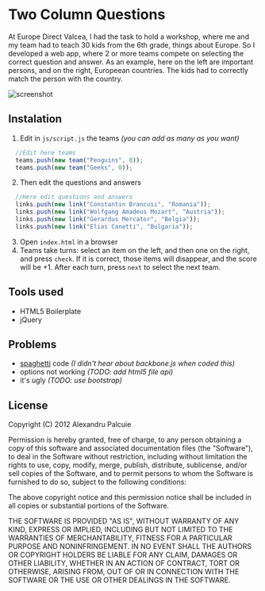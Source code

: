 # Two Column Questions
At Europe Direct Valcea, I had the task to hold a workshop, where me and my team had to teach 30 kids from the 6th grade, things about Europe. So I developed a web app, where 2 or more teams compete on selecting the correct question and answer. As an example, here on the left are important persons, and on the right, Europeean countries. The kids had to correctly match the person with the country.

![screenshot](https://github.com/palcu/twoColumnQuestions/raw/master/screenshots/s1_2colsq.png)

## Instalation
1. Edit in `js/script.js` the teams _(you can add as many as you want)_

```js
  //Edit here teams
  teams.push(new team("Penguins", 0));
  teams.push(new team("Geeks", 0));
```
2. Then edit the questions and answers

```js
  //Here edit questions and answers
  links.push(new link("Constantin Brancusi", "Romania"));
  links.push(new link("Wolfgang Amadeus Mozart", "Austria"));
  links.push(new link("Gerardus Mercator", "Belgia"));
  links.push(new link("Elias Canetti", "Bulgaria"));
```
3. Open `index.html` in a browser
4. Teams take turns: select an item on the left, and then one on the right, and press `check`. If it is correct, those items will disappear, and the score will be +1. After each turn, press `next` to select the next team.

## Tools used
* HTML5 Boilerplate
* jQuery

## Problems
* [spaghetti](https://github.com/palcu/twoColumnQuestions/blob/master/js/script.js) code _(I didn't hear about backbone.js when coded this)_
* options not working _(TODO: add html5 file api)_
* it's ugly _(TODO: use bootstrap)_

## License
Copyright (C) 2012 Alexandru Palcuie

Permission is hereby granted, free of charge, to any person obtaining a copy of this software and associated documentation files (the "Software"), to deal in the Software without restriction, including without limitation the rights to use, copy, modify, merge, publish, distribute, sublicense, and/or sell copies of the Software, and to permit persons to whom the Software is furnished to do so, subject to the following conditions:

The above copyright notice and this permission notice shall be included in all copies or substantial portions of the Software.

THE SOFTWARE IS PROVIDED "AS IS", WITHOUT WARRANTY OF ANY KIND, EXPRESS OR IMPLIED, INCLUDING BUT NOT LIMITED TO THE WARRANTIES OF MERCHANTABILITY, FITNESS FOR A PARTICULAR PURPOSE AND NONINFRINGEMENT. IN NO EVENT SHALL THE AUTHORS OR COPYRIGHT HOLDERS BE LIABLE FOR ANY CLAIM, DAMAGES OR OTHER LIABILITY, WHETHER IN AN ACTION OF CONTRACT, TORT OR OTHERWISE, ARISING FROM, OUT OF OR IN CONNECTION WITH THE SOFTWARE OR THE USE OR OTHER DEALINGS IN THE SOFTWARE.
